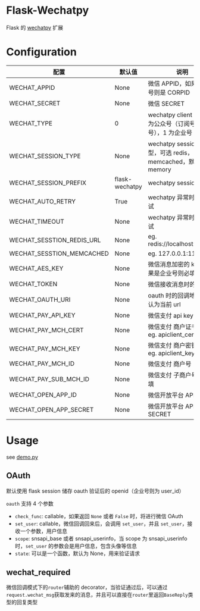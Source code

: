 # Flask-Wechatpy

Flask 的 [wechatpy](http://wechatpy.readthedocs.org) 扩展


# Configuration

配置 | 默认值 | 说明
------------ | ------------- | ------------
WECHAT_APPID | None | 微信 APPID，如果是企业号则是 CORPID
WECHAT_SECRET | None | 微信 SECRET
WECHAT_TYPE | 0 | wechatpy client 类型，0 为公众号（订阅号和服务号），1 为企业号
WECHAT_SESSION_TYPE | None | wechatpy session 类型，可选 redis，memcached，默认为 memory
WECHAT_SESSION_PREFIX | flask-wechatpy | wechatpy session prefix
WECHAT_AUTO_RETRY | True | wechatpy 异常时自动重试
WECHAT_TIMEOUT | None | wechatpy 异常时自动重试
WECHAT_SESSTION_REDIS_URL | None | eg. redis://localhost:6379/0
WECHAT_SESSTION_MEMCACHED | None | eg. 127.0.0.1:11211
WECHAT_AES_KEY | None | 微信消息加密的 key，如果是企业号则必填
WECHAT_TOKEN | None | 微信接收消息时的 token
WECHAT_OAUTH_URI | None | oauth 时的回调地址，默认为当前 url
WECHAT_PAY_API_KEY | None | 微信支付 api key
WECHAT_PAY_MCH_CERT | None | 微信支付 商户证书路径 eg. apiclient_cert.pem
WECHAT_PAY_MCH_KEY | None | 微信支付 商户密钥路径 eg. apiclient_key.pem
WECHAT_PAY_MCH_ID | None | 微信支付 商户号
WECHAT_PAY_SUB_MCH_ID | None | 微信支付 子商户号，非必填
WECHAT_OPEN_APP_ID | None | 微信开放平台 APP ID
WECHAT_OPEN_APP_SECRET | None | 微信开放平台 APP SECRET

# Usage

see [demo.py](demo.py)

## OAuth

默认使用 flask session 储存 oauth 验证后的 openid（企业号则为 user_id）

`oauth` 支持 4 个参数
* `check_func`: callable，如果返回 `None` 或者 `False` 时，将进行微信 OAuth
* `set_user`: callable，微信回调回来后，会调用 `set_user`，并且 `set_user`，接收一个参数，用户信息
* `scope`: snsapi_base 或者 snsapi_userinfo，当 scope 为 snsapi_userinfo 时，`set_user` 的参数会是用户信息，包含头像等信息
* `state`: 可以是一个函数，默认为 None，用来验证请求

## wechat_required

微信回调模式下的`router`辅助的 decorator，当验证通过后，可以通过`request.wechat_msg`获取发来的消息，并且可以直接在`router`里返回`BaseReply`类型的回复类型
